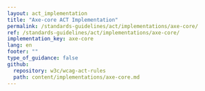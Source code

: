 ```yaml
---
layout: act_implementation
title: "Axe-core ACT Implementation"
permalink: /standards-guidelines/act/implementations/axe-core/
ref: /standards-guidelines/act/implementations/axe-core/
implementation_key: axe-core
lang: en
footer: ""
type_of_guidance: false
github:
  repository: w3c/wcag-act-rules
  path: content/implementations/axe-core.md
---
```

